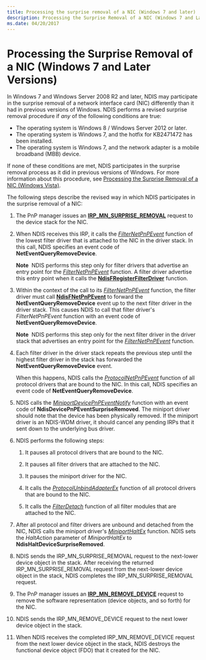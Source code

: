 ```yaml
---
title: Processing the surprise removal of a NIC (Windows 7 and later)
description: Processing the Surprise Removal of a NIC (Windows 7 and Later Versions)
ms.date: 04/20/2017
---
```


# Processing the Surprise Removal of a NIC (Windows 7 and Later Versions)





In Windows 7 and Windows Server 2008 R2 and later, NDIS may participate in the surprise removal of a network interface card (NIC) differently than it had in previous versions of Windows. NDIS performs a revised surprise removal procedure if *any* of the following conditions are true:

-   The operating system is Windows 8 / Windows Server 2012 or later.
-   The operating system is Windows 7, and the hotfix for KB2471472 has been installed.
-   The operating system is Windows 7, and the network adapter is a mobile broadband (MBB) device.

If none of these conditions are met, NDIS participates in the surprise removal process as it did in previous versions of Windows. For more information about this procedure, see [Processing the Surprise Removal of a NIC (Windows Vista)](processing-the-surprise-removal-of-a-nic--windows-vista-.md).

The following steps describe the revised way in which NDIS participates in the surprise removal of a NIC:

1.  The PnP manager issues an [**IRP\_MN\_SURPRISE\_REMOVAL**](../kernel/irp-mn-surprise-removal.md) request to the device stack for the NIC.

2.  When NDIS receives this IRP, it calls the [*FilterNetPnPEvent*](/windows-hardware/drivers/ddi/ndis/nc-ndis-filter_net_pnp_event) function of the lowest filter driver that is attached to the NIC in the driver stack. In this call, NDIS specifies an event code of **NetEventQueryRemoveDevice**.

    **Note**  NDIS performs this step only for filter drivers that advertise an entry point for the [*FilterNetPnPEvent*](/windows-hardware/drivers/ddi/ndis/nc-ndis-filter_net_pnp_event) function. A filter driver advertise this entry point when it calls the [**NdisFRegisterFilterDriver**](/windows-hardware/drivers/ddi/ndis/nf-ndis-ndisfregisterfilterdriver) function.

     

3.  Within the context of the call to its [*FilterNetPnPEvent*](/windows-hardware/drivers/ddi/ndis/nc-ndis-filter_net_pnp_event) function, the filter driver must call [**NdisFNetPnPEvent**](/windows-hardware/drivers/ddi/ndis/nf-ndis-ndisfnetpnpevent) to forward the **NetEventQueryRemoveDevice** event up to the next filter driver in the driver stack. This causes NDIS to call that filter driver's *FilterNetPnPEvent* function with an event code of **NetEventQueryRemoveDevice**.

    **Note**  NDIS performs this step only for the next filter driver in the driver stack that advertises an entry point for the [*FilterNetPnPEvent*](/windows-hardware/drivers/ddi/ndis/nc-ndis-filter_net_pnp_event) function.

     

4.  Each filter driver in the driver stack repeats the previous step until the highest filter driver in the stack has forwarded the **NetEventQueryRemoveDevice** event.

    When this happens, NDIS calls the [*ProtocolNetPnPEvent*](/windows-hardware/drivers/ddi/ndis/nc-ndis-protocol_net_pnp_event) function of all protocol drivers that are bound to the NIC. In this call, NDIS specifies an event code of **NetEventQueryRemoveDevice**.

5.  NDIS calls the [*MiniportDevicePnPEventNotify*](/windows-hardware/drivers/ddi/ndis/nc-ndis-miniport_device_pnp_event_notify) function with an event code of **NdisDevicePnPEventSurpriseRemoved**. The miniport driver should note that the device has been physically removed. If the miniport driver is an NDIS-WDM driver, it should cancel any pending IRPs that it sent down to the underlying bus driver.

6.  NDIS performs the following steps:

    1.  It pauses all protocol drivers that are bound to the NIC.

    2.  It pauses all filter drivers that are attached to the NIC.

    3.  It pauses the miniport driver for the NIC.

    4.  It calls the [*ProtocolUnbindAdapterEx*](/windows-hardware/drivers/ddi/ndis/nc-ndis-protocol_unbind_adapter_ex) function of all protocol drivers that are bound to the NIC.

    5.  It calls the [*FilterDetach*](/windows-hardware/drivers/ddi/ndis/nc-ndis-filter_detach) function of all filter modules that are attached to the NIC.

7.  After all protocol and filter drivers are unbound and detached from the NIC, NDIS calls the miniport driver's [*MiniportHaltEx*](/windows-hardware/drivers/ddi/ndis/nc-ndis-miniport_halt) function. NDIS sets the *HaltAction* parameter of *MiniportHaltEx* to **NdisHaltDeviceSurpriseRemoved**.

8.  NDIS sends the IRP\_MN\_SURPRISE\_REMOVAL request to the next-lower device object in the stack. After receiving the returned IRP\_MN\_SURPRISE\_REMOVAL request from the next-lower device object in the stack, NDIS completes the IRP\_MN\_SURPRISE\_REMOVAL request.

9.  The PnP manager issues an [**IRP\_MN\_REMOVE\_DEVICE**](../kernel/irp-mn-remove-device.md) request to remove the software representation (device objects, and so forth) for the NIC.

10. NDIS sends the IRP\_MN\_REMOVE\_DEVICE request to the next lower device object in the stack.

11. When NDIS receives the completed IRP\_MN\_REMOVE\_DEVICE request from the next lower device object in the stack, NDIS destroys the functional device object (FDO) that it created for the NIC.

 

